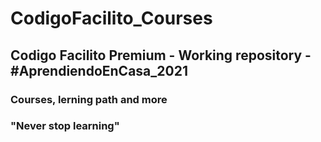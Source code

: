 # CodigoFacilito_Courses
## Codigo Facilito Premium - Working repository - #AprendiendoEnCasa_2021
### Courses, lerning path and more
### "Never stop learning"